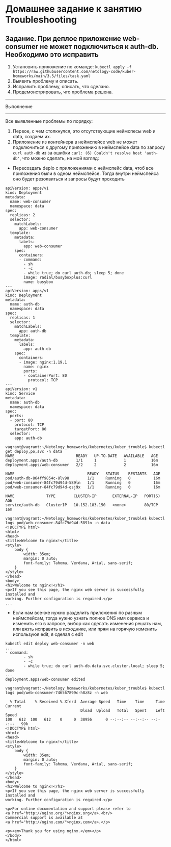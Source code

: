 # Домашнее задание к занятию Troubleshooting

## Задание. При деплое приложение web-consumer не может подключиться к auth-db. Необходимо это исправить
1. Установить приложение по команде:
```` kubectl apply -f https://raw.githubusercontent.com/netology-code/kuber-homeworks/main/3.5/files/task.yaml ````
2. Выявить проблему и описать.
3. Исправить проблему, описать, что сделано.
4. Продемонстрировать, что проблема решена.

***
Выполнение
***

Все выявленные проблемы по порядку:
1. Первое, с чем столкнулся, это отсутствующие неймспесы web и data, создаем их.
2. Приложение из контейнера в неймспейсе web не может подключиться к другому приложению в неймспейсе data по запросу ``curl auth-db`` из за ошибки ``curl: (6) Couldn't resolve host 'auth-db'``, что можно сделать, на мой взгляд:
  * Пересоздать deplo с приложениями с неймспейс data, чтоб все приложения были в одном неймспейсе. Тогда внутри неймспейса оно будет резолвиться и запросы будут проходить
````
apiVersion: apps/v1
kind: Deployment
metadata:
  name: web-consumer
  namespace: data
spec:
  replicas: 2
  selector:
    matchLabels:
      app: web-consumer
  template:
    metadata:
      labels:
        app: web-consumer
    spec:
      containers:
      - command:
        - sh
        - -c
        - while true; do curl auth-db; sleep 5; done
        image: radial/busyboxplus:curl
        name: busybox
---
apiVersion: apps/v1
kind: Deployment
metadata:
  name: auth-db
  namespace: data
spec:
  replicas: 1
  selector:
    matchLabels:
      app: auth-db
  template:
    metadata:
      labels:
        app: auth-db
    spec:
      containers:
      - image: nginx:1.19.1
        name: nginx
        ports:
        - containerPort: 80
          protocol: TCP
---
apiVersion: v1
kind: Service
metadata:
  name: auth-db
  namespace: data
spec:
  ports:
  - port: 80
    protocol: TCP
    targetPort: 80
  selector:
    app: auth-db

vagrant@vagrant:~/Netology_homeworks/kubernetes/kuber_trouble$ kubectl get deploy,po,svc -n data
NAME                           READY   UP-TO-DATE   AVAILABLE   AGE
deployment.apps/auth-db        1/1     1            1           16m
deployment.apps/web-consumer   2/2     2            2           16m

NAME                                READY   STATUS    RESTARTS   AGE
pod/auth-db-864ff9854c-8lv98        1/1     Running   0          16m
pod/web-consumer-84fc79d94d-589ln   1/1     Running   0          16m
pod/web-consumer-84fc79d94d-qsj9x   1/1     Running   0          16m

NAME              TYPE        CLUSTER-IP       EXTERNAL-IP   PORT(S)   AGE
service/auth-db   ClusterIP   10.152.183.150   <none>        80/TCP    16m

vagrant@vagrant:~/Netology_homeworks/kubernetes/kuber_trouble$ kubectl logs pod/web-consumer-84fc79d94d-589ln -n data
<!DOCTYPE html>
<html>
<head>
<title>Welcome to nginx!</title>
<style>
    body {
        width: 35em;
        margin: 0 auto;
        font-family: Tahoma, Verdana, Arial, sans-serif;
    }
</style>
</head>
<body>
<h1>Welcome to nginx!</h1>
<p>If you see this page, the nginx web server is successfully installed and
working. Further configuration is required.</p>
...
````
  * Если нам все-же нужно разделить приложения по разным неймспейсам, тогда нужно узнать полное DNS имя сервиса и изменить его в запросе, выбор как сделать изменения решать нам, или вязть исправить в исходнике, или прям на горячую изменить используюя edit, я сделал с edit
````
kubectl edit deploy web-consumer -n web
...
- command:
        - sh
        - -c
        - while true; do curl auth-db.data.svc.cluster.local; sleep 5; done
...
deployment.apps/web-consumer edited

vagrant@vagrant:~/Netology_homeworks/kubernetes/kuber_trouble$ kubectl logs pod/web-consumer-746567899c-h8z8z -n web

  % Total    % Received % Xferd  Average Speed   Time    Time     Time  Current
                                 Dload  Upload   Total   Spent    Left  Speed
100   612  100   612    0     0  38956      0 --:--:-- --:--:-- --:--:--   99k
<!DOCTYPE html>
<html>
<head>
<title>Welcome to nginx!</title>
<style>
    body {
        width: 35em;
        margin: 0 auto;
        font-family: Tahoma, Verdana, Arial, sans-serif;
    }
</style>
</head>
<body>
<h1>Welcome to nginx!</h1>
<p>If you see this page, the nginx web server is successfully installed and
working. Further configuration is required.</p>

<p>For online documentation and support please refer to
<a href="http://nginx.org/">nginx.org</a>.<br/>
Commercial support is available at
<a href="http://nginx.com/">nginx.com</a>.</p>

<p><em>Thank you for using nginx.</em></p>
</body>
</html>
````
